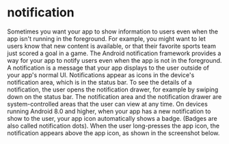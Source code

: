 # notification
Sometimes you want your app to show information to users even when the app isn't running in the foreground. For example, you might want to let users know that new content is available, or that their favorite sports team just scored a goal in a game. The Android notification framework provides a way for your app to notify users even when the app is not in the foreground.  A notification is a message that your app displays to the user outside of your app's normal UI. Notifications appear as icons in the device's notification area, which is in the status bar. To see the details of a notification, the user opens the notification drawer, for example by swiping down on the status bar. The notification area and the notification drawer are system-controlled areas that the user can view at any time.  On devices running Android 8.0 and higher, when your app has a new notification to show to the user, your app icon automatically shows a badge. (Badges are also called notification dots). When the user long-presses the app icon, the notification appears above the app icon, as shown in the screenshot below.
